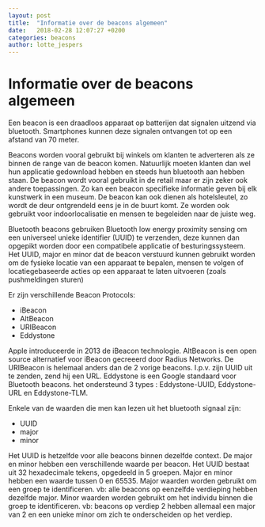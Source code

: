 ```yaml
---
layout: post
title:  "Informatie over de beacons algemeen"
date:   2018-02-28 12:07:27 +0200
categories: beacons
author: lotte_jespers
---
```

# Informatie over de beacons algemeen

Een beacon is een draadloos apparaat op batterijen dat signalen uitzend via bluetooth. Smartphones kunnen deze signalen ontvangen tot op een afstand van 70 meter.

Beacons worden vooral gebruikt bij winkels om klanten te adverteren als ze binnen de range van de beacon komen. Natuurlijk moeten klanten dan wel hun applicatie gedownload hebben en steeds hun bluetooth aan hebben staan.
De beacon wordt vooral gebruikt in de retail maar er zijn zeker ook andere toepassingen. Zo kan een beacon specifieke informatie geven bij elk kunstwerk in een museum. De beacon kan ook dienen als hotelsleutel, zo wordt de deur ontgrendeld eens je in de buurt komt. Ze worden ook gebruikt voor indoorlocalisatie en mensen te begeleiden naar de juiste weg.

Bluetooth beacons gebruiken Bluetooth low energy proximity sensing om een universeel unieke identifier (UUID) te verzenden, deze kunnen dan opgepikt worden door een compatibele applicatie of besturingssysteem. 
Het UUID, major en minor dat de beacon verstuurd kunnen gebruikt worden om de fysieke locatie van een apparaat te bepalen, mensen te volgen of locatiegebaseerde acties op een apparaat te laten uitvoeren (zoals pushmeldingen sturen)

Er zijn verschillende Beacon Protocols:
* iBeacon
* AltBeacon
* URIBeacon
* Eddystone

Apple introduceerde in 2013 de iBeacon technologie. AltBeacon is een open source alternatief voor iBeacon gecreeerd door Radius Networks.
De URIBeacon is helemaal anders dan de 2 vorige beacons. I.p.v. zijn UUID uit te zenden, zend hij een URL.
Eddystone is een Google standaard voor Bluetooth beacons. het ondersteund 3 types : Eddystone-UUID, Eddystone-URL en Eddystone-TLM.

Enkele van de waarden die men kan lezen uit het bluetooth signaal zijn: 
* UUID
* major 
* minor

Het UUID is hetzelfde voor alle beacons binnen dezelfde context. De major en minor hebben een verschillende waarde per beacon.
Het UUID bestaat uit 32 hexadecimale tekens, opgedeeld in 5 groepen. 
Major en minor hebben een waarde tussen 0 en 65535. Major waarden worden gebruikt om een groep te identificeren. vb: alle beacons op eenzelfde verdieping hebben dezelfde major.
Minor waarden worden gebruikt om het individu binnen die groep te identificeren. vb: beacons op verdiep 2 hebben allemaal een major van 2 en een unieke minor om zich te onderscheiden op het verdiep.

